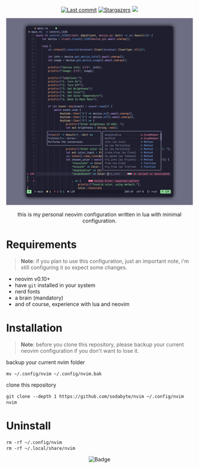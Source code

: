 <p align="center">
<a href="https://github.com/sodabyte/nvim/commits/main"><img alt="Last commit" src="https://img.shields.io/github/last-commit/sodabyte/nvim?colorA=363a4f&colorB=f5e0dc&style=for-the-badge"></a>
<a href="https://github.com/sodabyte/nvim/stargazers"><img alt="Stargazers" src="https://img.shields.io/github/stars/sodabyte/nvim?colorA=363a4f&colorB=eba0ac&style=for-the-badge"></a>
<a><img src="https://img.shields.io/github/languages/code-size/sodabyte/nvim?colorA=363a4f&colorB=b4befe&style=for-the-badge"></a>
</p>

<img src="./screenshot/screenshot.jpg" alt="Screenshot" />

<p align="center">
this is my personal neovim configuration written in lua with minimal configuration.
</p>

# Requirements

> **Note**:
>  if you plan to use this configuration, just an important note, i'm still configuring it so expect some changes.

- neovim v0.10+
- have `git` installed in your system
- nerd fonts
- a brain (mandatory)
- and of course, experience with lua and neovim

# Installation

> **Note**:
> before you clone this repository, please backup your current neovim configuration if you don't want to lose it.

backup your current nvim folder

```shell
mv ~/.config/nvim ~/.config/nvim.bak
```

clone this repository

```shell
git clone --depth 1 https://github.com/sodabyte/nvim ~/.config/nvim
nvim
```

# Uninstall

```shell
rm -rf ~/.config/nvim
rm -rf ~/.local/share/nvim
```

<p align="center">
<img alt="Badge" src="https://img.shields.io/badge/Made with lua-89b4fa.svg?style=for-the-badge&logo=Lua&logoColor=white">
</p>
